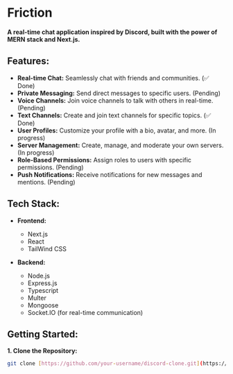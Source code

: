 # Friction

**A real-time chat application inspired by Discord, built with the power of MERN stack and Next.js.**

## Features:

* **Real-time Chat:** Seamlessly chat with friends and communities. (✅ Done)
* **Private Messaging:** Send direct messages to specific users. (Pending)
* **Voice Channels:** Join voice channels to talk with others in real-time. (Pending)
* **Text Channels:** Create and join text channels for specific topics. (✅ Done)
* **User Profiles:** Customize your profile with a bio, avatar, and more. (In progress)
* **Server Management:** Create, manage, and moderate your own servers. (In progress)
* **Role-Based Permissions:** Assign roles to users with specific permissions. (Pending)
* **Push Notifications:** Receive notifications for new messages and mentions. (Pending)

## Tech Stack:

* **Frontend:**
  - Next.js
  - React
  - TailWind CSS

* **Backend:**
  - Node.js
  - Express.js
  - Typescript
  - Multer
  - Mongoose
  - Socket.IO (for real-time communication)

## Getting Started:

**1. Clone the Repository:**

```bash
git clone [https://github.com/your-username/discord-clone.git](https://github.com/your-username/discord-clone.git)